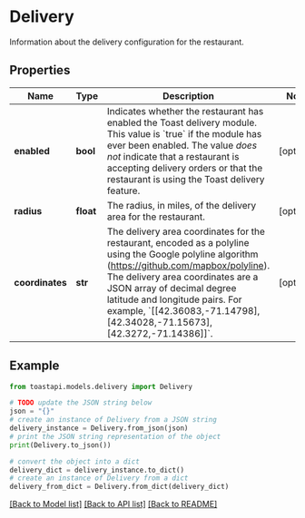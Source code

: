 # Delivery

Information about the delivery configuration for the restaurant. 

## Properties

Name | Type | Description | Notes
------------ | ------------- | ------------- | -------------
**enabled** | **bool** | Indicates whether the restaurant has enabled the Toast delivery module. This value is &#x60;true&#x60; if the module has ever been enabled. The value _does not_ indicate that a restaurant is accepting delivery orders or that the restaurant is using the Toast delivery feature.  | [optional] 
**radius** | **float** | The radius, in miles, of the delivery area for the restaurant.  | [optional] 
**coordinates** | **str** | The delivery area coordinates for the restaurant, encoded as a polyline using the Google polyline algorithm (https://github.com/mapbox/polyline). The delivery area coordinates are a JSON array of decimal degree latitude and longitude pairs. For example, &#x60;[[42.36083,-71.14798],[42.34028,-71.15673],[42.3272,-71.14386]]&#x60;.  | [optional] 

## Example

```python
from toastapi.models.delivery import Delivery

# TODO update the JSON string below
json = "{}"
# create an instance of Delivery from a JSON string
delivery_instance = Delivery.from_json(json)
# print the JSON string representation of the object
print(Delivery.to_json())

# convert the object into a dict
delivery_dict = delivery_instance.to_dict()
# create an instance of Delivery from a dict
delivery_from_dict = Delivery.from_dict(delivery_dict)
```
[[Back to Model list]](../README.md#documentation-for-models) [[Back to API list]](../README.md#documentation-for-api-endpoints) [[Back to README]](../README.md)


